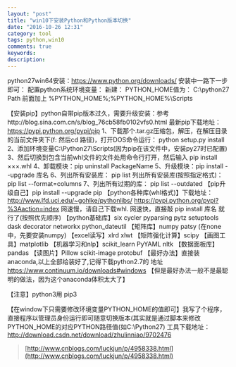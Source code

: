 ```yaml
---
layout: "post"
title: "win10下安装Python和Python版本切换"
date: "2016-10-26 12:31"
category: tool
tags: python,win10
comments: true
keywords:
description:
---
```


python27win64安装：https://www.python.org/downloads/
安装中一路下一步即可：
	配置python系统环境变量：
	新建： PYTHON_HOME值为： C:\python27
       	Path 前面加上  %PYTHON_HOME%;%PYTHON_HOME%\Scripts

【安装pip】python自带pip版本过久，需要升级安装：参考http://blog.sina.com.cn/s/blog_76cb58fb0102vfs0.html
        最新pip下载地址：https://pypi.python.org/pypi/pip
        1、下载那个.tar.gz压缩包，解压，在解压目录的当前文件夹下(f: 然后cd 路径)，打开DOS命令运行：
           python setup.py install
        2、添加环境变量C:\Python27\Scripts(因为pip在该文件中，安装py27时已配置)
	    3、然后切换到包含当前whl文件的文件处用命令行打开，然后输入
           pip install ×××.whl
	   4、卸载模块：pip uninstall PackageName
       5、升级模块：pip install --upgrade 库名
       6、列出所有安装库： pip list
            列出所有安装库(按照指定格式)：pip list --format=columns
       7、列出所有过期的库： pip list --outdated
【pip升级自己】pip install --upgrade pip
【python各种库(whl格式)】下载地址：
 	http://www.lfd.uci.edu/~gohlke/pythonlibs/
	https://pypi.python.org/pypi?%3Aaction=index
网速慢，请自己下载whl.
网速快，直接敲 pip install 库名  就行了(按照优先顺序)
【python基础库】six  cycler pyparsing pytz setuptools dask decorator  networkx python_dateutil
【矩阵库】numpy  patsy (在none中，先要安装numpy)
【excel读写】xlrd xlwt
【矩阵强化计算】scipy
【画图工具】matplotlib
【机器学习和nlp】scikit_learn PyYAML nltk
【数据面板库】pandas
【读图片】Pillow   scikit-image
protobuf
【最好办法】直接装anaconda,以上全部给装好了,记得下载python2.7的 地址 https://www.continuum.io/downloads#windows
【但是最好办法一般不是最聪明的做法，因为这个anaconda体积太大了】


【注意】python3用 pip3

【在window下只需要修改环境变量PYTHON_HOME的值即可】我写了个程序，直接程序以管理员身份运行即可随意切换版本(其实就是通过脚本来修改PYTHON_HOME的对应PYTHON路径值(如C:\Python27)
工具下载地址：http://download.csdn.net/download/zhulinniao/9702476


> [http://www.cnblogs.com/luckjun/p/4958338.html](http://www.cnblogs.com/luckjun/p/4958338.html)
